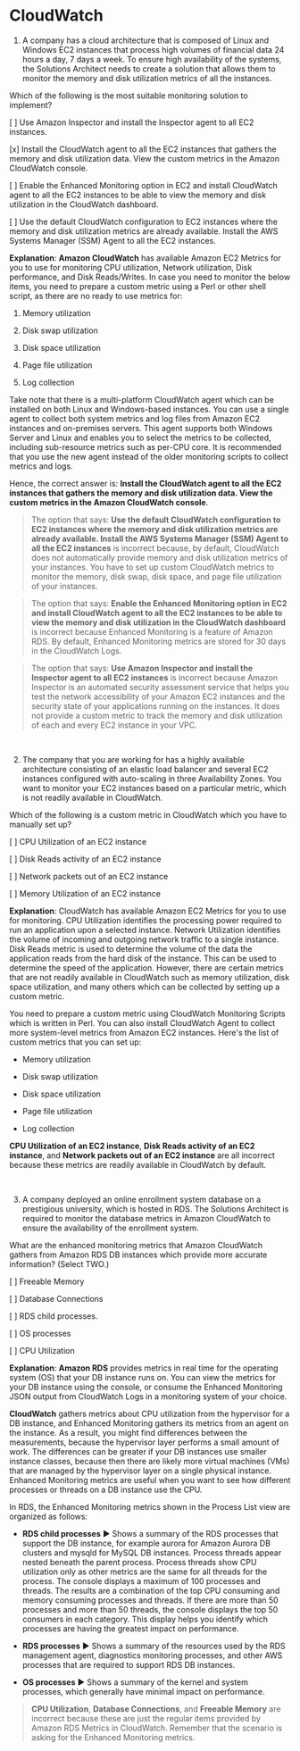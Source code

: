 # CloudWatch

1. A company has a cloud architecture that is composed of Linux and Windows EC2 instances that process high volumes of financial data 24 hours a day, 7 days a week. To ensure high availability of the systems, the Solutions Architect needs to create a solution that allows them to monitor the memory and disk utilization metrics of all the instances.

Which of the following is the most suitable monitoring solution to implement?

[ ] Use Amazon Inspector and install the Inspector agent to all EC2 instances.

[x] Install the CloudWatch agent to all the EC2 instances that gathers the memory and disk utilization data. View the custom metrics in the Amazon CloudWatch console.

[ ] Enable the Enhanced Monitoring option in EC2 and install CloudWatch agent to all the EC2 instances to be able to view the memory and disk utilization in the CloudWatch dashboard.

[ ] Use the default CloudWatch configuration to EC2 instances where the memory and disk utilization metrics are already available. Install the AWS Systems Manager (SSM) Agent to all the EC2 instances.

**Explanation**: **Amazon CloudWatch** has available Amazon EC2 Metrics for you to use for monitoring CPU utilization, Network utilization, Disk performance, and Disk Reads/Writes. In case you need to monitor the below items, you need to prepare a custom metric using a Perl or other shell script, as there are no ready to use metrics for:

  1. Memory utilization

  2. Disk swap utilization

  3. Disk space utilization

  4. Page file utilization

  5. Log collection

Take note that there is a multi-platform CloudWatch agent which can be installed on both Linux and Windows-based instances. You can use a single agent to collect both system metrics and log files from Amazon EC2 instances and on-premises servers. This agent supports both Windows Server and Linux and enables you to select the metrics to be collected, including sub-resource metrics such as per-CPU core. It is recommended that you use the new agent instead of the older monitoring scripts to collect metrics and logs.

Hence, the correct answer is: **Install the CloudWatch agent to all the EC2 instances that gathers the memory and disk utilization data. View the custom metrics in the Amazon CloudWatch console**.

> The option that says: **Use the default CloudWatch configuration to EC2 instances where the memory and disk utilization metrics are already available. Install the AWS Systems Manager (SSM) Agent to all the EC2 instances** is incorrect because, by default, CloudWatch does not automatically provide memory and disk utilization metrics of your instances. You have to set up custom CloudWatch metrics to monitor the memory, disk swap, disk space, and page file utilization of your instances.

> The option that says: **Enable the Enhanced Monitoring option in EC2 and install CloudWatch agent to all the EC2 instances to be able to view the memory and disk utilization in the CloudWatch dashboard** is incorrect because Enhanced Monitoring is a feature of Amazon RDS. By default, Enhanced Monitoring metrics are stored for 30 days in the CloudWatch Logs.

> The option that says: **Use Amazon Inspector and install the Inspector agent to all EC2 instances** is incorrect because Amazon Inspector is an automated security assessment service that helps you test the network accessibility of your Amazon EC2 instances and the security state of your applications running on the instances. It does not provide a custom metric to track the memory and disk utilization of each and every EC2 instance in your VPC.

<br />

2. The company that you are working for has a highly available architecture consisting of an elastic load balancer and several EC2 instances configured with auto-scaling in three Availability Zones. You want to monitor your EC2 instances based on a particular metric, which is not readily available in CloudWatch.   

Which of the following is a custom metric in CloudWatch which you have to manually set up?

[ ] CPU Utilization of an EC2 instance

[ ] Disk Reads activity of an EC2 instance

[ ] Network packets out of an EC2 instance

[ ] Memory Utilization of an EC2 instance

**Explanation**: CloudWatch has available Amazon EC2 Metrics for you to use for monitoring. CPU Utilization identifies the processing power required to run an application upon a selected instance. Network Utilization identifies the volume of incoming and outgoing network traffic to a single instance. Disk Reads metric is used to determine the volume of the data the application reads from the hard disk of the instance. This can be used to determine the speed of the application. However, there are certain metrics that are not readily available in CloudWatch such as memory utilization, disk space utilization, and many others which can be collected by setting up a custom metric.

You need to prepare a custom metric using CloudWatch Monitoring Scripts which is written in Perl. You can also install CloudWatch Agent to collect more system-level metrics from Amazon EC2 instances. Here's the list of custom metrics that you can set up:

* Memory utilization

* Disk swap utilization

* Disk space utilization

* Page file utilization

* Log collection

**CPU Utilization of an EC2 instance**, **Disk Reads activity of an EC2 instance**, and **Network packets out of an EC2 instance** are all incorrect because these metrics are readily available in CloudWatch by default.

<br />

3. A company deployed an online enrollment system database on a prestigious university, which is hosted in RDS. The Solutions Architect is required to monitor the database metrics in Amazon CloudWatch to ensure the availability of the enrollment system.

What are the enhanced monitoring metrics that Amazon CloudWatch gathers from Amazon RDS DB instances which provide more accurate information? (Select TWO.)

[ ] Freeable Memory

[ ] Database Connections

[ ] RDS  child processes.

[ ] OS processes

[ ] CPU Utilization

**Explanation**: **Amazon RDS** provides metrics in real time for the operating system (OS) that your DB instance runs on. You can view the metrics for your DB instance using the console, or consume the Enhanced Monitoring JSON output from CloudWatch Logs in a monitoring system of your choice.

**CloudWatch** gathers metrics about CPU utilization from the hypervisor for a DB instance, and Enhanced Monitoring gathers its metrics from an agent on the instance. As a result, you might find differences between the measurements, because the hypervisor layer performs a small amount of work. The differences can be greater if your DB instances use smaller instance classes, because then there are likely more virtual machines (VMs) that are managed by the hypervisor layer on a single physical instance. Enhanced Monitoring metrics are useful when you want to see how different processes or threads on a DB instance use the CPU.

In RDS, the Enhanced Monitoring metrics shown in the Process List view are organized as follows:

* **RDS child processes** ▶︎ Shows a summary of the RDS processes that support the DB instance, for example aurora for Amazon Aurora DB clusters and mysqld for MySQL DB instances. Process threads appear nested beneath the parent process. Process threads show CPU utilization only as other metrics are the same for all threads for the process. The console displays a maximum of 100 processes and threads. The results are a combination of the top CPU consuming and memory consuming processes and threads. If there are more than 50 processes and more than 50 threads, the console displays the top 50 consumers in each category. This display helps you identify which processes are having the greatest impact on performance.

* **RDS processes** ▶︎ Shows a summary of the resources used by the RDS management agent, diagnostics monitoring processes, and other AWS processes that are required to support RDS DB instances.

* **OS processes** ▶︎ Shows a summary of the kernel and system processes, which generally have minimal impact on performance.

> **CPU Utilization**, **Database Connections**, and **Freeable Memory** are incorrect because these are just the regular items provided by Amazon RDS Metrics in CloudWatch. Remember that the scenario is asking for the Enhanced Monitoring metrics.

<br />

